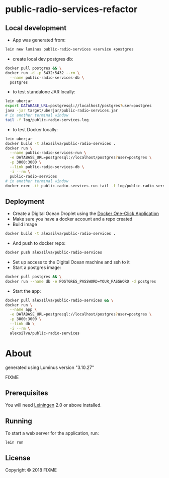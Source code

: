 # public-radio-services-refactor

## Local development
- App was generated from:
```bash
lein new luminus public-radio-services +service +postgres
```

- create local dev postgres db:
```bash
docker pull postgres && \
docker run -d -p 5432:5432 --rm \
  --name public-radio-services-db \
  postgres
```

- to test standalone JAR locally:
```bash
lein uberjar
export DATABASE_URL=postgresql://localhost/postgres?user=postgres
java -jar target/uberjar/public-radio-services.jar
# in another terminal window
tail -f log/public-radio-services.log
```

- to test Docker locally:
```bash
lein uberjar
docker build -t alexsilva/public-radio-services .
docker run \
  --name public-radio-services-run \
  -e DATABASE_URL=postgresql://localhost/postgres?user=postgres \
  -p 3000:3000 \
  --link public-radio-services-db \
  -i --rm \
  public-radio-services
# in another terminal window  
docker exec -it public-radio-services-run tail -f log/public-radio-services.log
```

## Deployment
- Create a Digital Ocean Droplet using the [Docker One-Click Application](https://www.digitalocean.com/docs/one-clicks/docker/)
- Make sure you have a docker account and a repo created
- Build image
```bash
docker build -t alexsilva/public-radio-services .
```
- And push to docker repo:
```bash
docker push alexsilva/public-radio-services
```
- Set up access to the Digital Ocean machine and ssh to it
- Start a postgres image:
```bash
docker pull postgres && \
docker run --name db -e POSTGRES_PASSWORD=YOUR_PASSWORD -d postgres
```
- Start the app:
```bash
docker pull alexsilva/public-radio-services && \
docker run \
  --name app \
  -e DATABASE_URL=postgresql://localhost/postgres?user=postgres \
  -p 3000:3000 \
  --link db \
  -i --rm \
  alexsilva/public-radio-services
```

# About
generated using Luminus version "3.10.27"

FIXME

## Prerequisites

You will need [Leiningen][1] 2.0 or above installed.

[1]: https://github.com/technomancy/leiningen

## Running

To start a web server for the application, run:

    lein run

## License

Copyright © 2018 FIXME
